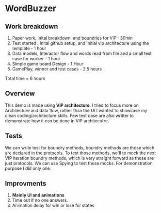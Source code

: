# WordBuzzer

## Work breakdown

1. Paper work, inital breakdown, and boundries for VIP : 30min 
2. Test started : Inital github setup, and initial vip architecture using the template - 1 hour
3. Data models, Interactor flow and words read from file and a small test case for worker - 1 hour
4. Simple game board Design - 1 Hour 
5. GamePlay, winner and test cases - 2.5 hours

Total time = 6 hours

## Overview
This demo is made using **VIP architecture**. I tried to focus more on Architecture and data flow, rather than the UI
I wanted to showcase my clean coding/architecture skills. 
Few test case are also writter to demonstrate how it can be done in VIP architecutre.

## Tests
We can write test for boundry methods, boundry methods are those which are declared in the protocols. To test those methods, we'll to mock the next VIP iteration boundry methods, which is very straight forward as those are just protocols. We can use Spying to test those mocks. For demonstration purpose I did only one.


## Improvments
1. **Mainly UI and animations**
2. Time out if no one answers.
3. Animation delay for win or lose for states
